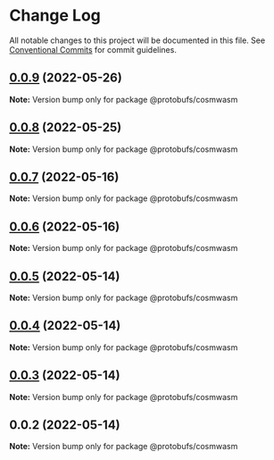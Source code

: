 # Change Log

All notable changes to this project will be documented in this file.
See [Conventional Commits](https://conventionalcommits.org) for commit guidelines.

## [0.0.9](https://github.com/cosmology-finance/proto-registry/compare/@protobufs/cosmwasm@0.0.8...@protobufs/cosmwasm@0.0.9) (2022-05-26)

**Note:** Version bump only for package @protobufs/cosmwasm





## [0.0.8](https://github.com/cosmology-finance/proto-registry/compare/@protobufs/cosmwasm@0.0.7...@protobufs/cosmwasm@0.0.8) (2022-05-25)

**Note:** Version bump only for package @protobufs/cosmwasm





## [0.0.7](https://github.com/cosmology-finance/proto-registry/compare/@protobufs/cosmwasm@0.0.6...@protobufs/cosmwasm@0.0.7) (2022-05-16)

**Note:** Version bump only for package @protobufs/cosmwasm





## [0.0.6](https://github.com/cosmology-finance/proto-registry/compare/@protobufs/cosmwasm@0.0.5...@protobufs/cosmwasm@0.0.6) (2022-05-16)

**Note:** Version bump only for package @protobufs/cosmwasm





## [0.0.5](https://github.com/cosmology-finance/proto-registry/compare/@protobufs/cosmwasm@0.0.4...@protobufs/cosmwasm@0.0.5) (2022-05-14)

**Note:** Version bump only for package @protobufs/cosmwasm





## [0.0.4](https://github.com/cosmology-finance/proto-registry/compare/@protobufs/cosmwasm@0.0.3...@protobufs/cosmwasm@0.0.4) (2022-05-14)

**Note:** Version bump only for package @protobufs/cosmwasm





## [0.0.3](https://github.com/cosmology-finance/proto-registry/compare/@protobufs/cosmwasm@0.0.2...@protobufs/cosmwasm@0.0.3) (2022-05-14)

**Note:** Version bump only for package @protobufs/cosmwasm





## 0.0.2 (2022-05-14)

**Note:** Version bump only for package @protobufs/cosmwasm
